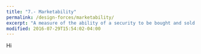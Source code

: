 ```yaml
---
title: "7.- Marketability"
permalink: /design-forces/marketability/
excerpt: "A measure of the ability of a security to be bought and sold."
modified: 2016-07-29T15:54:02-04:00
---
```


Hi

